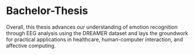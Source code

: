 # Bachelor-Thesis
Overall, this thesis advances our understanding of emotion recognition through EEG  analysis using the DREAMER dataset and lays the groundwork for practical applications  in healthcare, human-computer interaction, and affective computing.
